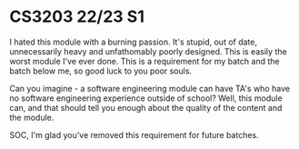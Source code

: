 # CS3203 22/23 S1

I hated this module with a burning passion. It's stupid, out of date, unnecessarily heavy and unfathomably poorly designed. This is easily the worst module I've ever done. This is a requirement for my batch and the batch below me, so good luck to you poor souls. 

Can you imagine - a software engineering module can have TA's who have no software engineering experience outside of school? Well, this module can, and that should tell you enough about the quality of the content and the module. 

SOC, I'm glad you've removed this requirement for future batches. 
